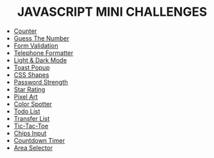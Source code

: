 # <h1 align="center">JAVASCRIPT MINI CHALLENGES</h1>

- <a href="https://dabinderudhan.github.io/javascript-mini-projects/counter/">Counter</a>
- <a href="https://dabinderudhan.github.io/javascript-mini-projects/guessTheNumber/">Guess The Number</a>
- <a href="https://dabinderudhan.github.io/javascript-mini-projects/formValidation/">Form Validation</a>
- <a href="https://dabinderudhan.github.io/javascript-mini-projects/telephoneNumberFormatter/">Telephone Formatter</a>
- <a href="https://dabinderudhan.github.io/javascript-mini-projects/lightDarkMode/">Light & Dark Mode</a>
- <a href="https://dabinderudhan.github.io/javascript-mini-projects/toastPopup/">Toast Popup</a>
- <a href="https://dabinderudhan.github.io/javascript-mini-projects/cssShapes/">CSS Shapes</a>
- <a href="https://dabinderudhan.github.io/javascript-mini-projects/passwordStrength/">Password Strength</a>
- <a href="https://dabinderudhan.github.io/javascript-mini-projects/starRating/">Star Rating</a>
- <a href="https://dabinderudhan.github.io/javascript-mini-projects/pixelArt/">Pixel Art</a>
- <a href="https://dabinderudhan.github.io/javascript-mini-projects/colorSpotter/">Color Spotter</a>
- <a href="https://dabinderudhan.github.io/javascript-mini-projects/toDoList/">Todo List</a>
- <a href="https://dabinderudhan.github.io/javascript-mini-projects/transferList/">Transfer List</a>
- <a href="https://dabinderudhan.github.io/javascript-mini-projects/ticTacToe/">Tic-Tac-Toe</a>
- <a href="https://dabinderudhan.github.io/javascript-mini-projects/chipsInput/">Chips Input</a>
- <a href="https://dabinderudhan.github.io/javascript-mini-projects/countdownTimer/">Countdown Timer</a>
- <a href="https://dabinderudhan.github.io/javascript-mini-projects/areaSelector/">Area Selector</a>
